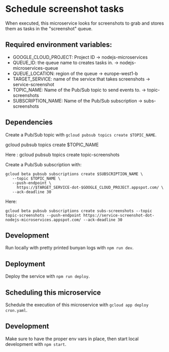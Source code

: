 # Schedule screenshot tasks

When executed, this microservice looks for screenshots to grab and stores them as tasks in the "screenshot" queue.

## Required environment variables:

- GOOGLE_CLOUD_PROJECT: Project ID -> nodejs-microservices
- QUEUE_ID: the queue name to creates tasks in. -> nodejs-microservices-queue
- QUEUE_LOCATION: region of the queue -> europe-west1-b
- TARGET_SERVICE: name of the service that takes screenshots -> service-screenshot
- TOPIC_NAME: Name of the Pub/Sub topic to send events to. -> topic-screenshots
- SUBSCRIPTION_NAME: Name of the Pub/Sub subscription -> subs-screenshots


## Dependencies

Create a Pub/Sub topic with `gcloud pubsub topics create $TOPIC_NAME`.

gcloud pubsub topics create $TOPIC_NAME

Here :
gcloud pubsub topics create topic-screenshots

Create a Pub/Sub subscription with:
```
gcloud beta pubsub subscriptions create $SUBSCRIPTION_NAME \
   --topic $TOPIC_NAME \
   --push-endpoint \
     https://$TARGET_SERVICE-dot-$GOOGLE_CLOUD_PROJECT.appspot.com/ \
   --ack-deadline 30
```
Here:
```
gcloud beta pubsub subscriptions create subs-screenshots --topic topic-screenshots --push-endpoint https://service-screenshot-dot-nodejs-microservices.appspot.com/ --ack-deadline 30
```

## Development

Run locally with pretty printed bunyan logs with `npm run dev`.

## Deployment

Deploy the service with `npm run deploy`.

## Scheduling this microservice

Schedule the execution of this microservice with `gcloud app deploy cron.yaml`.

## Development

Make sure to have the proper env vars in place, then start local development with `npm start`.
